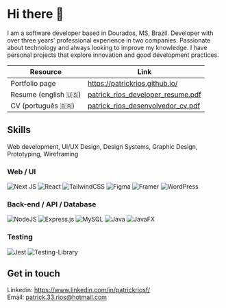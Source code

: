 # Hi there 👋
I am a software developer based in Dourados, MS, Brazil. Developer with over three years' professional experience in two
companies. Passionate about technology and always looking to
improve my knowledge. I have personal projects that explore
innovation and good development practices.

| Resource | Link |
| ------ | ------ |
| Portfolio page   | <a href="https://patrickrios.github.io/" target="_blank">https://patrickrios.github.io/</a> |
| Resume (english 🇺🇸)| <a href="https://patrickrios.github.io/files/patrick_rios_developer_resume.pdf" target="_blank">patrick_rios_developer_resume.pdf</a> |
| CV (português 🇧🇷)  | <a href="https://patrickrios.github.io/files/patrick_rios_desenvolvedor_cv.pdf" target="_blank">patrick_rios_desenvolvedor_cv.pdf</a> |

## Skills
Web development, UI/UX Design, Design Systems, Graphic Design, Prototyping, Wireframing
<br/>

### Web / UI
![Next JS](https://img.shields.io/badge/Next-black?style=for-the-badge&logo=next.js&logoColor=white)
![React](https://img.shields.io/badge/react-%2320232a.svg?style=for-the-badge&logo=react&logoColor=%2361DAFB)
![TailwindCSS](https://img.shields.io/badge/tailwindcss-%2338B2AC.svg?style=for-the-badge&logo=tailwind-css&logoColor=white)
![Figma](https://img.shields.io/badge/figma-%23F24E1E.svg?style=for-the-badge&logo=figma&logoColor=white)
![Framer](https://img.shields.io/badge/Framer-black?style=for-the-badge&logo=framer&logoColor=blue)
![WordPress](https://img.shields.io/badge/WordPress-%23117AC9.svg?style=for-the-badge&logo=WordPress&logoColor=white)

### Back-end / API / Database
![NodeJS](https://img.shields.io/badge/node.js-6DA55F?style=for-the-badge&logo=node.js&logoColor=white)
![Express.js](https://img.shields.io/badge/express.js-%23404d59.svg?style=for-the-badge&logo=express&logoColor=%2361DAFB)
![MySQL](https://img.shields.io/badge/mysql-4479A1.svg?style=for-the-badge&logo=mysql&logoColor=white)
![Java](https://img.shields.io/badge/java-%23ED8B00.svg?style=for-the-badge&logo=openjdk&logoColor=white)
![JavaFX](https://img.shields.io/badge/javafx-%23FF0000.svg?style=for-the-badge&logo=javafx&logoColor=white)

### Testing
![Jest](https://img.shields.io/badge/-jest-%23C21325?style=for-the-badge&logo=jest&logoColor=white)
![Testing-Library](https://img.shields.io/badge/-TestingLibrary-%23E33332?style=for-the-badge&logo=testing-library&logoColor=white)

## Get in touch
Linkedin: <a href="https://www.linkedin.com/in/patrickriosf/">https://www.linkedin.com/in/patrickriosf/</a>
<br/>
Email: <a href="mailto:patrick.33.rios@hotmail.com">patrick.33.rios@hotmail.com</a>
